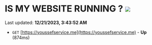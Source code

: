 # IS MY WEBSITE RUNNING ? [![](https://img.shields.io/static/v1?label=Sponsor&message=%E2%9D%A4&logo=GitHub&color=%23fe8e86)](https://github.com/sponsors/<username>)

Last updated: **12/21/2023, 3:43:52 AM**

- `GET` [https://youssefservice.me](https://youssefservice.me) - **Up** (874ms)
